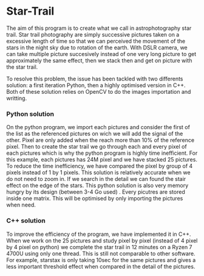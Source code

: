 # Star-Trail

The aim of this program is to create what we call in astrophotography star trail. Star trail photography are simply successive pictures taken on a excessive length of time so that we can perceived the movement of the stars in the night sky due to rotation of the earth. With DSLR camera, we can take multiple picture succesively instead of one very long picture to get approximately the same effect, then we stack then and get on picture with the star trail. 

To resolve this problem, the issue has been tackled with two differents solution: a first iteration Python, then a highly optimised version in C++. Both of these solution relies on OpenCV to do the images importation and writting. 

### Python solution

On the python program, we import each pictures and consider the first of the list as the referenced pictures on wich we will add the signal of the other. Pixel are only added when the reach more than 10% of the reference pixel. Then to create the star trail we go through each and every pixel of each pictures which is why the python program is highly time inefficient. For this example, each pictures has 24M pixel and we have stacked 25 pictures. To reduce the time inefficiency, we have compared the pixel by group of 4 pixels instead of 1 by 1 pixels. This solution is relatively accurate when we do not need to zoom in. If we search in the detail we can found the stair effect on the edge of the stars. This python solution is also very memory hungry by its design (between 3-4 Go used) . Every picutres are stored inside one matrix. This will be optimised by only importing the pictures when need. 

### C++ solution

To improve the efficiency of the program, we have implemented it in C++. When we work on the 25 pictures and study pixel by pixel (instead of 4 pixel by 4 pixel on python) we complete the star trail in 12 minutes on a Ryzen 7 4700U using only one thread. This is still not comparable to other software. For example, starstax is only taking 10sec for the same pictures and gives a less important threshold effect when compared in the detail of the pictures. 
